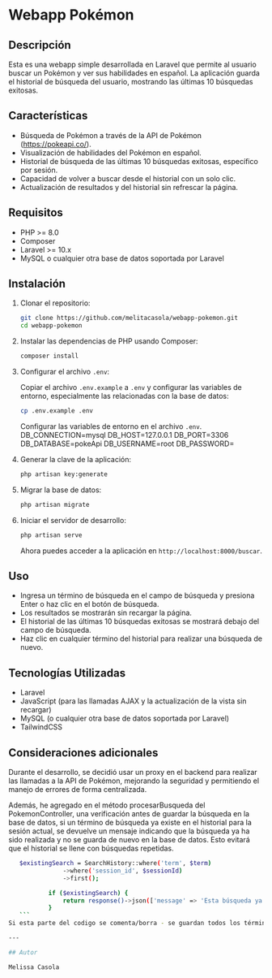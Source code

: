 # Webapp Pokémon

## Descripción

Esta es una webapp simple desarrollada en Laravel que permite al usuario buscar un Pokémon y ver sus habilidades en español. La aplicación guarda el historial de búsqueda del usuario, mostrando las últimas 10 búsquedas exitosas.

## Características

- Búsqueda de Pokémon a través de la API de Pokémon (https://pokeapi.co/).
- Visualización de habilidades del Pokémon en español.
- Historial de búsqueda de las últimas 10 búsquedas exitosas, específico por sesión.
- Capacidad de volver a buscar desde el historial con un solo clic.
- Actualización de resultados y del historial sin refrescar la página.

## Requisitos

- PHP >= 8.0
- Composer
- Laravel >= 10.x
- MySQL o cualquier otra base de datos soportada por Laravel

## Instalación

1. Clonar el repositorio:

    ```sh
    git clone https://github.com/melitacasola/webapp-pokemon.git
    cd webapp-pokemon
    ```

2. Instalar las dependencias de PHP usando Composer:

    ```sh
    composer install
    ```

3. Configurar el archivo `.env`:

    Copiar el archivo `.env.example` a `.env` y configurar las variables de entorno, especialmente las relacionadas con la base de datos:

    ```sh
    cp .env.example .env
    ```

    Configurar las variables de entorno en el archivo `.env`.
    DB_CONNECTION=mysql
    DB_HOST=127.0.0.1
    DB_PORT=3306
    DB_DATABASE=pokeApi
    DB_USERNAME=root
    DB_PASSWORD=

4. Generar la clave de la aplicación:

    ```sh
    php artisan key:generate
    ```

5. Migrar la base de datos:

    ```sh
    php artisan migrate
    ```

6. Iniciar el servidor de desarrollo:

    ```sh
    php artisan serve
    ```

    Ahora puedes acceder a la aplicación en `http://localhost:8000/buscar`.

## Uso

- Ingresa un término de búsqueda en el campo de búsqueda y presiona Enter o haz clic en el botón de búsqueda.
- Los resultados se mostrarán sin recargar la página.
- El historial de las últimas 10 búsquedas exitosas se mostrará debajo del campo de búsqueda.
- Haz clic en cualquier término del historial para realizar una búsqueda de nuevo.

## Tecnologías Utilizadas

- Laravel
- JavaScript (para las llamadas AJAX y la actualización de la vista sin recargar)
- MySQL (o cualquier otra base de datos soportada por Laravel)
- TailwindCSS

## Consideraciones adicionales

Durante el desarrollo, se decidió usar un proxy en el backend para realizar las llamadas a la API de Pokémon, mejorando la seguridad y permitiendo el manejo de errores de forma centralizada.

Además, he agregado en el método procesarBusqueda del PokemonController, una verificación antes de guardar la búsqueda en la base de datos, si un término de búsqueda ya existe en el historial para la sesión actual, se devuelve un mensaje indicando que la búsqueda ya ha sido realizada y no se guarda de nuevo en la base de datos. Esto evitará que el historial se llene con búsquedas repetidas.

 ```sh
    $existingSearch = SearchHistory::where('term', $term)
                ->where('session_id', $sessionId)
                ->first();

            if ($existingSearch) {
                return response()->json(['message' => 'Esta búsqueda ya ha sido realizada.'], 200);
            }
    ```
Si esta parte del codigo se comenta/borra - se guardan todos los términos de búsqueda exitosas de esa SESSION_ID sin importar si ya ha sido realizada la misma con anterioridad...

---

## Autor

Melissa Casola

